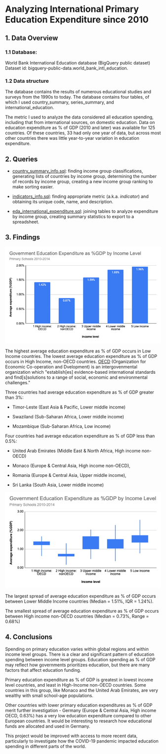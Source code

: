 # Analyzing International Primary Education Expenditure since 2010

## 1. Data Overview
### 1.1 Database:
World Bank International Education database (BigQuery public dataset)
Dataset id: bigquery-public-data.world_bank_intl_education.

### 1.2 Data structure
The database contains the results of numerous educational studies and surveys from the 1990s to today. The database contains four tables, of which I used country_summary, series_summary, and international_education.

The metric I used to analyze the data considered all education spending, including that from international sources, on domestic education. Data on education expenditure as % of GDP (2010 and later) was available for 125 countries. Of these countries, 33 had only one year of data, but across most other countries there was little year-to-year variation in education expenditure.

## 2. Queries
    
- [country_summary_info.sql](https://github.com/lfontanills/world-bank-education/blob/104a5098cf6e81dd8ef481edbb6253827714e0f2/country_summary_info.sql): finding income group classifications, generating lists of countries by income group, determining the number of records by income group, creating a new income group ranking to make sorting easier.

- [indicators_info.sql](https://github.com/lfontanills/world-bank-education/blob/104a5098cf6e81dd8ef481edbb6253827714e0f2/indicators_info.sql): finding appropriate metric (a.k.a. _indicator_) and obtaining its unique code, name, and description.

- [eda_international_expenditure.sql](https://github.com/lfontanills/world-bank-education/blob/104a5098cf6e81dd8ef481edbb6253827714e0f2/eda_international_expenditure.sql): joining tables to analyze expenditure by income group, creating summary statistics to export to a spreadsheet.
      

## 3. Findings

![column chart](column_chart.png)
       
The highest average education expenditure as % of GDP occurs in Low Income countries.  The lowest average education expenditure as % of GDP occurs in High Income, non-OECD countries. [OECD](https://www.oecd.org/about/) (Organization for Economic Co-operation and Dvelopment) is an intergovenmental organization which "establish[es] evidence-based international standards and find[s]solutions to a range of social, economic and environmental challenges." 

Three countries had average education expenditure as % of GDP greater than 3%: 

- Timor-Leste (East Asia & Pacific, Lower middle income)

- Swaziland (Sub-Saharan Africa, Lower middle income)

- Mozambique (Sub-Saharan Africa, Low income)

Four countries had average education expenditure as % of GDP less than 0.5%:

- United Arab Emirates (Middle East & North Africa, High income non-OECD)

- Monaco (Europe & Central Asia, High income non-OECD),

- Romania (Europe & Central Asia, Upper middle income),

- Sri Lanka (South Asia, Lower middle income)

![box chart](box_chart.png)

The largest spread of average education expenditure as % of GDP occurs between Lower Middle Income countries (Median = 1.51%, IQR = 1.24%).

The smallest spread of average education expenditure as % of GDP occurs between High income non-OECD countries (Median = 0.73%, Range = 0.68%)

## 4. Conclusions

Spending on primary education varies within global regions and within income level groups. There is a clear and significant pattern of education spending between income level groups. Education spending as % of GDP may reflect how governments prioritizes education, but there are many factors that affect education funding.

Primary education expenditure as % of GDP is greatest in lowest income level countries, and least in High-Income non-OECD countries. Some countries in this group, like Monaco and the United Arab Emirates, are very wealthy with small school-age populations. 

Other countries with lower primary education expenditures as % of GDP merit further investigation - Germany (Europe & Central Asia, High income OECD, 0.63%) has a very low education expenditure compared to other European countries. It would be interesting to research how educational funds are allocated and used in Germany.
    
This project would be improved with access to more recent data, particularly to investigate how the COVID-19 pandemic impacted education spending in different parts of the world.

